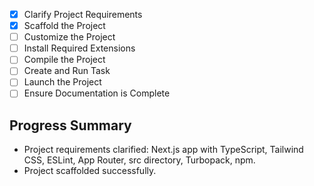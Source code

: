 - [x] Clarify Project Requirements
- [x] Scaffold the Project
- [ ] Customize the Project
- [ ] Install Required Extensions
- [ ] Compile the Project
- [ ] Create and Run Task
- [ ] Launch the Project
- [ ] Ensure Documentation is Complete

## Progress Summary

- Project requirements clarified: Next.js app with TypeScript, Tailwind CSS, ESLint, App Router, src directory, Turbopack, npm.
- Project scaffolded successfully.

